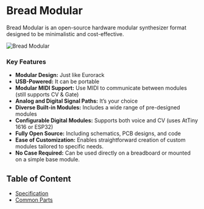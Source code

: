 # Bread Modular
Bread Modular is an open-source hardware modular synthesizer format designed to be minimalistic and cost-effective.

![Bread Modular](https://github.com/user-attachments/assets/3bf549e3-6082-49f3-a8fa-cad0afa621e0)
### Key Features

* **Modular Design:** Just like Eurorack
* **USB-Powered:** It can be portable
* **Modular MIDI Support:** Use MIDI to communicate between modules (still supports CV & Gate)
* **Analog and Digital Signal Paths:** It’s your choice 
* **Diverse Built-in Modules:** Includes a wide range of pre-designed modules
* **Configurable Digital Modules:** Supports both voice and CV (uses AtTiny 1616 or ESP32)
* **Fully Open Source:** Including schematics, PCB designs, and code
* **Ease of Customization:** Enables straightforward creation of custom modules tailored to specific needs.
* **No Case Required:** Can be used directly on a breadboard or mounted on a simple base module.

## Table of Content

* [Specification](https://github.com/bread-modular/bread-modular/wiki/Specification)
* [Common Parts](https://github.com/bread-modular/bread-modular/wiki/Common-Parts)

